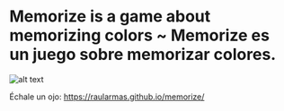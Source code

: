 # Memorize is a game about memorizing colors ~ Memorize es un juego sobre memorizar colores.

![alt text](https://i.ibb.co/938CPM3/memorize.png)

Échale un ojo: https://raularmas.github.io/memorize/
